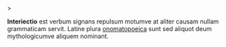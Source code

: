 <!-- markdownlint-disable MD041 -->>
**Interiectio** est verbum signans repulsum motumve at aliter causam nullam grammaticam servit. Latine plura [onomatopoeica](https://la.wikipedia.org/wiki/Onomatopoeia) sunt sed aliquot deum mythologicumve aliquem nominant.
